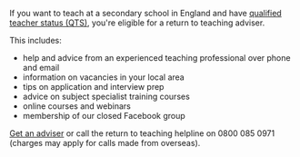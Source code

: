 If you want to teach at a secondary school in England and have [qualified teacher status (QTS)](https://www.gov.uk/guidance/qualified-teacher-status-qts), you're eligible for a return to teaching adviser.

This includes:

* help and advice from an experienced teaching professional over phone and email
* information on vacancies in your local area
* tips on application and interview prep
* advice on subject specialist training courses
* online courses and webinars
* membership of our closed Facebook group

[Get an adviser](/teacher-training-adviser/sign_up/identity) or call the return to teaching helpline on 0800 085 0971 (charges may apply for calls made from overseas).
